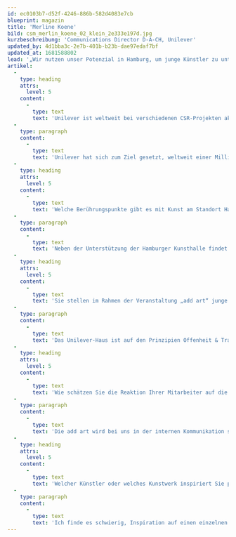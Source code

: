```yaml
---
id: ec0103b7-d52f-4246-886b-582d4083e7cb
blueprint: magazin
title: 'Merline Koene'
bild: csm_merlin_koene_02_klein_2e333e197d.jpg
kurzbeschreibung: 'Communications Director D-A-CH, Unilever'
updated_by: 4d1bba3c-2e7b-401b-b23b-dae97edaf7bf
updated_at: 1681588802
lead: '„Wir nutzen unser Potenzial in Hamburg, um junge Künstler zu unterstützen.“'
artikel:
  -
    type: heading
    attrs:
      level: 5
    content:
      -
        type: text
        text: 'Unilever ist weltweit bei verschiedenen CSR-Projekten aktiv. Welche Schwerpunkte gibt es, gehört auch der Kulturbereich dazu?'
  -
    type: paragraph
    content:
      -
        type: text
        text: 'Unilever hat sich zum Ziel gesetzt, weltweit einer Milliarde Menschen zu besserer Lebensqualität zu verhelfen. Schwerpunkte sind die Verbesserung von Hygienebedingungen, von Trinkwasserqualität sowie der Nährwerte unserer Produkte. Punktuell haben wir uns daneben über viele Jahre hinweg für ausgewählte Kunstprojekte eingesetzt. Beispielsweise für das Jahresprojekt der Tate Gallery in London, u.a. mit Ai Weiwei, oder aber für Ausstellungen in der Hamburger Kunsthalle.'
  -
    type: heading
    attrs:
      level: 5
    content:
      -
        type: text
        text: 'Welche Berührungspunkte gibt es mit Kunst am Standort Hamburg?'
  -
    type: paragraph
    content:
      -
        type: text
        text: 'Neben der Unterstützung der Hamburger Kunsthalle findet jeden Samstag, passend zur Architektur des Hauses, ein Designmarkt im Unilever-Haus in Hamburg statt, auf dem u.a. Fotografen und Künstler ihre Werke anbieten.'
  -
    type: heading
    attrs:
      level: 5
    content:
      -
        type: text
        text: 'Sie stellen im Rahmen der Veranstaltung „add art“ junge Künstler in Ihren Räumen aus. Gibt es bestimmte Erwartungen, die Sie damit verknüpfen?'
  -
    type: paragraph
    content:
      -
        type: text
        text: 'Das Unilever-Haus ist auf den Prinzipien Offenheit & Transparenz, Nachhaltigkeit und Kommunikation erbaut worden. Durch die Unterstützung der add art können wir unsere Büroräume für die Öffentlichkeit öffnen und mit ihr in den Austausch gehen. Das Atrium des Unilever-Hauses wird täglich von etwa 2.000 Besuchern betreten. Dieses Potential möchten wir nutzen, um die jungen Künstler zu unterstützen.'
  -
    type: heading
    attrs:
      level: 5
    content:
      -
        type: text
        text: 'Wie schätzen Sie die Reaktion Ihrer Mitarbeiter auf die ausgestellte Kunst ein? Bedarf es einer gesonderten Vermittlung?'
  -
    type: paragraph
    content:
      -
        type: text
        text: 'Die add art wird bei uns in der internen Kommunikation selbstverständlich vorgestellt und wir gehen von sehr positiven Reaktionen aus. Wir gehen nicht davon aus, dass es einer gesonderten Vermittlung bedarf.'
  -
    type: heading
    attrs:
      level: 5
    content:
      -
        type: text
        text: 'Welcher Künstler oder welches Kunstwerk inspiriert Sie persönlich ganz besonders?'
  -
    type: paragraph
    content:
      -
        type: text
        text: 'Ich finde es schwierig, Inspiration auf einen einzelnen Künstler zu beschränken. Meiner Meinung nach gibt es für alles einen Raum – für klassische Künstler wie für moderne Kunst. Mich interessieren Werke von Vincent van Gogh sowie Monet und ihre Verwendung von Farbe und Licht, aber auch die geometrischen Formen und Zitate aus dem Bereich des Futurismus.'
---
```

